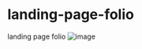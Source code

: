 # landing-page-folio
landing page folio
![image](https://user-images.githubusercontent.com/122161695/213292927-0fd796d6-4718-4bf6-a121-035b1eaa2c23.png)

